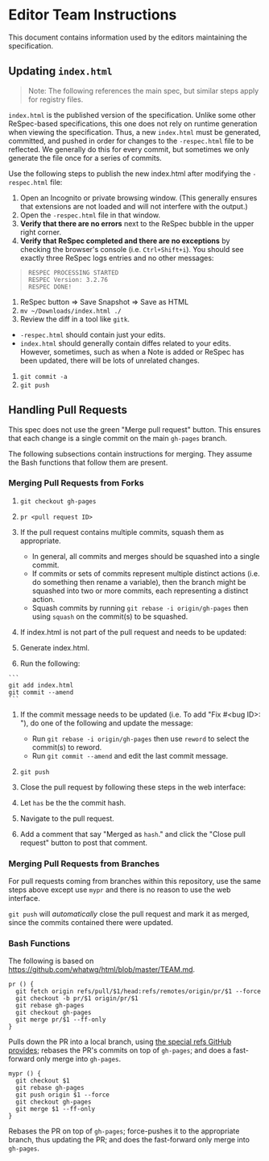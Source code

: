 # Editor Team Instructions

This document contains information used by the editors maintaining the specification.

## Updating `index.html`

>Note: The following references the main spec, but similar steps apply for registry files.

`index.html` is the published version of the specification.
Unlike some other ReSpec-based specifications, this one does not rely on runtime generation when viewing the specification.
Thus, a new `index.html` must be generated, committed, and pushed in order for changes to the `-respec.html` file to be reflected.
We generally do this for every commit, but sometimes we only generate the file once for a series of commits.

Use the following steps to publish the new index.html after modifying the `-respec.html` file:

1. Open an Incognito or private browsing window. (This generally ensures that extensions are not loaded and will not interfere with the output.)
1. Open the `-respec.html` file in that window.
1. **Verify that there are no errors** next to the ReSpec bubble in the upper right corner.
1. **Verify that ReSpec completed and there are no exceptions** by checking the browser's console (i.e. `Ctrl+Shift+i`). You should see exactly three ReSpec logs entries and no other messages:
  >```
  >RESPEC PROCESSING STARTED
  >RESPEC Version: 3.2.76
  >RESPEC DONE!
  >```

1. ReSpec button => Save Snapshot => Save as HTML
1. `mv ~/Downloads/index.html ./`
1. Review the diff in a tool like `gitk`.
  * `-respec.html` should contain just your edits.
  * `index.html` should generally contain diffes related to your edits. However, sometimes, such as when a Note is added or ReSpec has been updated, there will be lots of unrelated changes.
1. `git commit -a`
1. `git push`

## Handling Pull Requests

This spec does not use the green "Merge pull request" button. This ensures that each change is a single commit on the main `gh-pages` branch.

The following subsections contain instructions for merging. They assume the Bash functions that follow them are present.

### Merging Pull Requests from Forks

1. `git checkout gh-pages`

1. `pr <pull request ID>`

1. If the pull request contains multiple commits, squash them as appropriate.
   * In general, all commits and merges should be squashed into a single commit.
   * If commits or sets of commits represent multiple distinct actions (i.e. do something then rename a variable), then the branch might be squashed into two or more commits, each representing a distinct action.
   * Squash commits by running `git rebase -i origin/gh-pages` then using `squash` on the commit(s) to be squashed.

1. If index.html is not part of the pull request and needs to be updated:
  1. Generate index.html.
  1. Run the following:

    ```
    git add index.html
    git commit --amend
    ```

1. If the commit message needs to be updated (i.e. To add "Fix #\<bug ID\>: "), do one of the following and update the message:
    * Run `git rebase -i origin/gh-pages` then use `reword` to select the commit(s) to reword.
    * Run `git commit --amend` and edit the last commit message.

1. `git push`

1. Close the pull request by following these steps in the web interface:
  1. Let `has` be the the commit hash.
  1. Navigate to the pull request.
  1. Add a comment that say "Merged as `hash`." and click the "Close pull request" button to post that
comment.

### Merging Pull Requests from Branches
For pull requests coming from branches within this repository, use the same steps above except use `mypr` and there is no reason to use the web interface.

`git push` will _automatically_ close the pull request and mark it as merged, since the commits contained there were updated.

### Bash Functions
The following is based on https://github.com/whatwg/html/blob/master/TEAM.md.

```
pr () {
  git fetch origin refs/pull/$1/head:refs/remotes/origin/pr/$1 --force
  git checkout -b pr/$1 origin/pr/$1
  git rebase gh-pages
  git checkout gh-pages
  git merge pr/$1 --ff-only
}
```
Pulls down the PR into a local branch, using [the special refs GitHub provides](https://help.github.com/articles/checking-out-pull-requests-locally/); rebases the PR's commits on top of `gh-pages`; and does a fast-forward only merge into `gh-pages`.

```
mypr () {
  git checkout $1
  git rebase gh-pages
  git push origin $1 --force
  git checkout gh-pages
  git merge $1 --ff-only
}
```
Rebases the PR on top of `gh-pages`; force-pushes it to the appropriate branch, thus updating the PR; and does the fast-forward only merge into `gh-pages`.
